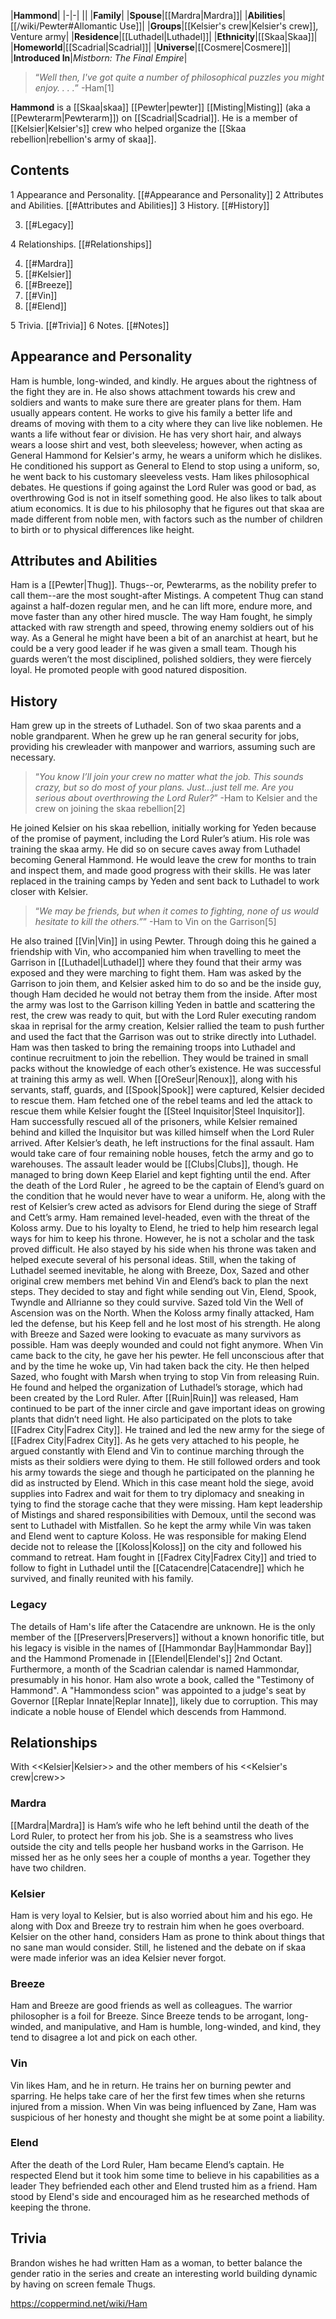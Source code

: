 |**Hammond**|
|-|-|
||
|**Family**|
|**Spouse**|[[Mardra\|Mardra]]|
|**Abilities**|[[/wiki/Pewter#Allomantic Use]]|
|**Groups**|[[Kelsier's crew\|Kelsier's crew]], Venture army|
|**Residence**|[[Luthadel\|Luthadel]]|
|**Ethnicity**|[[Skaa\|Skaa]]|
|**Homeworld**|[[Scadrial\|Scadrial]]|
|**Universe**|[[Cosmere\|Cosmere]]|
|**Introduced In**|*Mistborn: The Final Empire*|

>“*Well then, I've got quite a number of philosophical puzzles you might enjoy. . . .*”
\-Ham[1]


**Hammond** is a [[Skaa\|skaa]] [[Pewter\|pewter]] [[Misting\|Misting]] (aka a [[Pewterarm\|Pewterarm]]) on [[Scadrial\|Scadrial]]. He is a member of [[Kelsier\|Kelsier's]] crew who helped organize the [[Skaa rebellion\|rebellion's army of skaa]].

## Contents

1 Appearance and Personality. [[#Appearance and Personality]] 
2 Attributes and Abilities. [[#Attributes and Abilities]] 
3 History. [[#History]] 

3. [[#Legacy]] 


4 Relationships. [[#Relationships]] 

4. [[#Mardra]] 
4. [[#Kelsier]] 
4. [[#Breeze]] 
4. [[#Vin]] 
4. [[#Elend]] 


5 Trivia. [[#Trivia]] 
6 Notes. [[#Notes]] 


## Appearance and Personality
 
Ham is humble, long-winded, and kindly. He argues about the rightness of the fight they are in. He also shows attachment towards his crew and soldiers and wants to make sure there are greater plans for them.
Ham usually appears content. He works to give his family a better life and dreams of moving with them to a city where they can live like noblemen. He wants a life without fear or division.
He has very short hair, and always wears a loose shirt and vest, both sleeveless; however, when acting as General Hammond for Kelsier's army, he wears a uniform which he dislikes. He conditioned his support as General to Elend to stop using a uniform, so, he went back to his customary sleeveless vests.
Ham likes philosophical debates. He questions if going against the Lord Ruler was good or bad, as overthrowing God is not in itself something good. He also likes to talk about atium economics.
It is due to his philosophy that he figures out that skaa are made different from noble men, with factors such as the number of children to birth or to physical differences like height.

## Attributes and Abilities
Ham is a [[Pewter\|Thug]]. Thugs--or, Pewterarms, as the nobility prefer to call them--are the most sought-after Mistings. A competent Thug can stand against a half-dozen regular men, and he can lift more, endure more, and move faster than any other hired muscle.
The way Ham fought, he simply attacked with raw strength and speed, throwing enemy soldiers out of his way.
As a General he might have been a bit of an anarchist at heart, but he could be a very good leader if he was given a small team. Though his guards weren’t the most disciplined, polished soldiers, they were fiercely loyal. He promoted people with good natured disposition.

## History
Ham grew up in the streets of Luthadel. Son of two skaa parents and a noble grandparent. When he grew up he ran general security for jobs, providing his crewleader with manpower and warriors, assuming such are necessary.

>“*You know I’ll join your crew no matter what the job. This sounds crazy, but so do most of your plans. Just...just tell me. Are you serious about overthrowing the Lord Ruler?*”
\-Ham to Kelsier and the crew on joining the skaa rebellion[2]

He joined Kelsier on his skaa rebellion, initially working for Yeden because of the promise of payment, including the Lord Ruler’s atium. His role was training the skaa army. He did so on secure caves away from Luthadel becoming General Hammond. He would leave the crew for months to train and inspect them, and made good progress with their skills.
He was later replaced in the training camps by Yeden and sent back to Luthadel to work closer with Kelsier.

>“*We may be friends, but when it comes to fighting, none of us would hesitate to kill the others.”*”
\-Ham to Vin on the Garrison[5]

He also trained [[Vin\|Vin]] in using Pewter. Through doing this he gained a friendship with Vin, who accompanied him when travelling to meet the Garrison in [[Luthadel\|Luthadel]] where they found that their army was exposed and they were marching to fight them. Ham was asked by the Garrison to join them, and Kelsier asked him to do so and be the inside guy, though Ham decided he would not betray them from the inside.
After most the army was lost to the Garrison killing Yeden in battle and scattering the rest, the crew was ready to quit, but with the Lord Ruler executing random skaa in reprisal for the army creation, Kelsier rallied the team to push further and used the fact that the Garrison was out to strike directly into Luthadel.
Ham was then tasked to bring the remaining troops into Luthadel and continue recruitment to join the rebellion. They would be trained in small packs without the knowledge of each other’s existence. He was successful at training this army as well.
When [[OreSeur\|Renoux]], along with his servants, staff, guards, and [[Spook\|Spook]] were captured, Kelsier decided to rescue them. Ham fetched one of the rebel teams and led the attack to rescue them while Kelsier fought the [[Steel Inquisitor\|Steel Inquisitor]]. Ham successfully rescued all of the prisoners, while Kelsier remained behind and killed the Inquisitor but was killed himself when the Lord Ruler arrived.
After Kelsier’s death, he left instructions for the final assault. Ham would take care of four remaining noble houses, fetch the army and go to warehouses. The assault leader would be [[Clubs\|Clubs]], though. He managed to bring down Keep Elariel and kept fighting until the end.
After the death of the Lord Ruler , he agreed to be the captain of Elend’s guard on the condition that he would never have to wear a uniform. He, along with the rest of Kelsier’s crew acted as advisors for Elend during the siege of Straff and Cett’s army. Ham remained level-headed, even with the threat of the Koloss army.
Due to his loyalty to Elend, he tried to help him research legal ways for him to keep his throne. However, he is not a scholar and the task proved difficult. He also stayed by his side when his throne was taken and helped execute several of his personal ideas. Still, when the taking of Luthadel seemed inevitable, he along with Breeze, Dox, Sazed and other original crew members met behind Vin and Elend’s back to plan the next steps.
They decided to stay and fight while sending out Vin, Elend, Spook, Twyndle and Allrianne so they could survive. Sazed told Vin the Well of Ascension was on the North.
When the Koloss army finally attacked, Ham led the defense, but his Keep fell and he lost most of his strength. He along with Breeze and Sazed were looking to evacuate as many survivors as possible. Ham was deeply wounded and could not fight anymore. When Vin came back to the city, he gave her his pewter. He fell unconscious after that and by the time he woke up, Vin had taken back the city. He then helped Sazed, who fought with Marsh when trying to stop Vin from releasing Ruin. He found and helped the organization of Luthadel’s storage, which had been created by the Lord Ruler.
After [[Ruin\|Ruin]] was released, Ham continued to be part of the inner circle and gave important ideas on growing plants that didn’t need light. He also participated on the plots to take [[Fadrex City\|Fadrex City]].
He trained and led the new army for the siege of [[Fadrex City\|Fadrex City]]. As he gets very attached to his people, he argued constantly with Elend and Vin to continue marching through the mists as their soldiers were dying to them.
He still followed orders and took his army towards the siege and though he participated on the planning he did as instructed by Elend. Which in this case meant hold the siege, avoid supplies into Fadrex and wait for them to try diplomacy and sneaking in tying to find the storage cache that they were missing.
Ham kept leadership of Mistings and shared responsibilities with Demoux, until the second was sent to Luthadel with Mistfallen. So he kept the army while Vin was taken and Elend went to capture Koloss.
He was responsible for making Elend decide not to release the [[Koloss\|Koloss]] on the city and followed his command to retreat.
Ham fought in [[Fadrex City\|Fadrex City]] and tried to follow to fight in Luthadel until the [[Catacendre\|Catacendre]] which he survived, and finally reunited with his family.

### Legacy
The details of Ham's life after the Catacendre are unknown. He is the only member of the [[Preservers\|Preservers]] without a known honorific title, but his legacy is visible in the names of [[Hammondar Bay\|Hammondar Bay]] and the Hammond Promenade in [[Elendel\|Elendel's]] 2nd Octant. Furthermore, a month of the Scadrian calendar is named Hammondar, presumably in his honor. Ham also wrote a book, called the "Testimony of Hammond".
A "Hammondess scion" was appointed to a judge's seat by Governor [[Replar Innate\|Replar Innate]], likely due to corruption. This may indicate a noble house of Elendel which descends from Hammond.

## Relationships
  With <<Kelsier\|Kelsier>> and the other members of his <<Kelsier's crew\|crew>>
### Mardra
[[Mardra\|Mardra]] is Ham’s wife who he left behind until the death of the Lord Ruler, to protect her from his job. She is a seamstress who lives outside the city and tells people her husband works in the Garrison. He missed her as he only sees her a couple of months a year. Together they have two children.

### Kelsier
Ham is very loyal to Kelsier, but is also worried about him and his ego. He along with Dox and Breeze try to restrain him when he goes overboard. Kelsier on the other hand, considers Ham as prone to think about things that no sane man would consider. Still, he listened and the debate on if skaa were made inferior was an idea Kelsier never forgot.

### Breeze
Ham and Breeze are good friends as well as colleagues. The warrior philosopher is a foil for Breeze. Since Breeze tends to be arrogant, long-winded, and manipulative, and Ham is humble, long-winded, and kind, they tend to disagree a lot and pick on each other.

### Vin
Vin likes Ham, and he in return. He trains her on burning pewter and sparring. He helps take care of her the first few times when she returns injured from a mission. When Vin was being influenced by Zane, Ham was suspicious of her honesty and thought she might be at some point a liability.

### Elend
After the death of the Lord Ruler, Ham became Elend’s captain. He respected Elend but it took him some time to believe in his capabilities as a leader They befriended each other and Elend trusted him as a friend. Ham stood by Elend's side and encouraged him as he researched methods of keeping the throne.

## Trivia
Brandon wishes he had written Ham as a woman, to better balance the gender ratio in the series and create an interesting world building dynamic by having on screen female Thugs.


https://coppermind.net/wiki/Ham